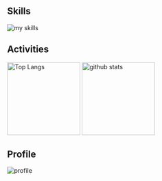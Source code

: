 ## Skills

<img alt="my skills" src="https://skillicons.dev/icons?theme=dark&perline=7&i=python,cpp,c,go,docker,cmake,html,css" />

## Activities

<div align="left"> 
  <img alt="Top Langs" height="170px" src="https://github-readme-stats.vercel.app/api?username=upnt&theme=dracula&layout=compact" />
  <img alt="github stats" height="170px" src="https://github-readme-stats.vercel.app/api/top-langs/?username=upnt&theme=dracula&layout=compact" />
</div>

## Profile
<img alt="profile" src="https://github-profile-trophy.vercel.app/?username=upnt" />
